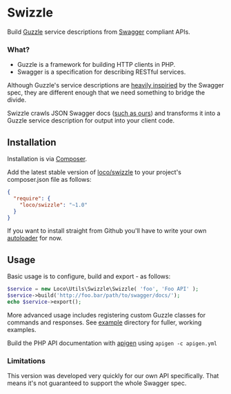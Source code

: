 # Swizzle

Build [Guzzle](http://guzzlephp.org) service descriptions from [Swagger](https://helloreverb.com/developers/swagger) compliant APIs.

### What?

 - Guzzle is a framework for building HTTP clients in PHP.
 - Swagger is a specification for describing RESTful services.

Although Guzzle's service descriptions are [heavily inspiried](http://docs.guzzlephp.org/en/latest/webservice-client/guzzle-service-descriptions.html) by the Swagger spec, they are different enough that we need something to bridge the divide.

Swizzle crawls JSON Swagger docs ([such as ours](https://localise.biz/api/docs)) and transforms it into a Guzzle service description for output into your client code.


## Installation

Installation is via [Composer](http://getcomposer.org/doc/00-intro.md#using-composer).

Add the latest stable version of [loco/swizzle](https://packagist.org/packages/loco/swizzle) to your project's composer.json file as follows:

```json
{
  "require": {
    "loco/swizzle": "~1.0"
  }
}
```

If you want to install straight from Github you'll have to write your own [autoloader](https://gist.github.com/jwage/221634) for now.


## Usage 

Basic usage is to configure, build and export - as follows:

```php 
$service = new Loco\Utils\Swizzle\Swizzle( 'foo', 'Foo API' );
$service->build('http://foo.bar/path/to/swagger/docs/');
echo $service->export();
```

More advanced usage includes registering custom Guzzle classes for commands and responses. See [example](https://github.com/loco/swizzle/tree/master/example) directory for fuller, working examples.

Build the PHP API documentation with [apigen](http://apigen.org/) using `apigen -c apigen.yml`


### Limitations

This version was developed very quickly for our own API specifically. That means it's not guaranteed to support the whole Swagger spec. 


